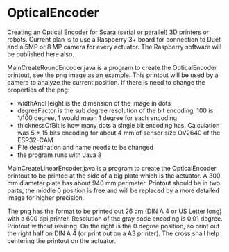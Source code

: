 # OpticalEncoder
Creating an Optical Encoder for Scara (serial or parallel) 3D printers or robots. Current plan is to use a Raspberry 3+ board for connection to Duet and a 5MP or 8 MP camera for every actuator. The Raspberry software will be published here also.

MainCreateRoundEncoder.java is a program to create the OpticalEncoder printout, see the png image as an example. This printout will be used by a camera to analyze the current position.
If there is need to change the properties of the png:
- widthAndHeight is the dimension of the image in dots
- degreeFactor is the sub degree resolution of the bit encoding, 100 is 1/100 degree, 1 would mean 1 degree for each encoding
- thicknessOfBit is how many dots a single bit encoding has. Calculation was 5 * 15 bits encoding for about 4 mm of sensor size OV2640 of the ESP32-CAM
- File destination and name needs to be changed
- the program runs with Java 8

MainCreateLinearEncoder.java is a program to create the OpticalEncoder printout to be printed at the side of a big plate which is the actuator. A 300 mm diameter plate has about 940 mm perimeter. Printout should be in two parts, the middle 0 position is free and will be replaced by a more detailed image for higher precision.

The png has the format to be printed out 26 cm (DIN A 4 or US Letter long) with a 600 dpi printer. Resolution of the gray code encoding is 0.01 degree. Printout without resizing. On the right is the 0 degree position, so print out the right half on DIN A 4 (or print out on a A3 printer). The cross shall help centering the printout on the actuator.
